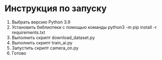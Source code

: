 # Инструкция по запуску
1. Выбрать версию Python 3.9
2. Установить библиотеки с помощью команды python3 -m pip install -r requirements.txt
3. Выполнить скрипт download_dataset.py
4. Выполнить скрипт train_ai.py
5. Запустить скрипт camera_on.py
6. Готово
